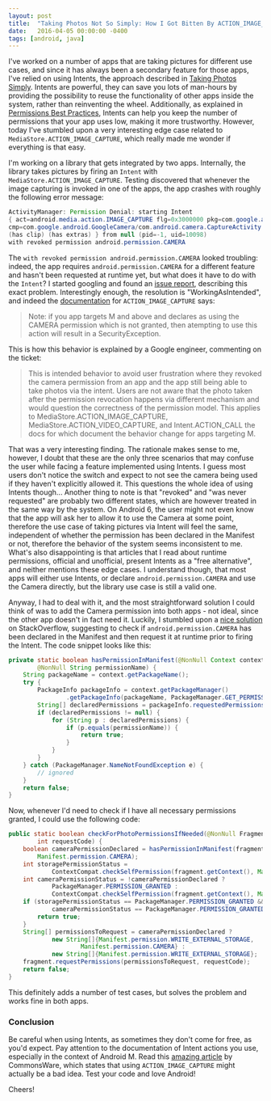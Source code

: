 ```yaml
---
layout: post
title:  "Taking Photos Not So Simply: How I Got Bitten By ACTION_IMAGE_CAPTURE"
date:   2016-04-05 00:00:00 -0400
tags: [android, java]
---
```

I've worked on a number of apps that are taking pictures for different use cases, and since it has 
always been a secondary feature for those apps, I've relied on using Intents, the approach described 
in [Taking Photos Simply][taking-photos-simply]. Intents are powerful, they can save you lots of 
man-hours by providing the possibility to reuse the functionality of other apps inside the system, 
rather than reinventing the wheel. Additionally, as explained in 
[Permissions Best Practices][permissions], Intents can help you keep the number of permissions that 
your app uses low, making it more trustworthy. However, today I've stumbled upon a very interesting 
edge case related to `MediaStore.ACTION_IMAGE_CAPTURE`, which really made me wonder if everything is
that easy.

I'm working on a library that gets integrated by two apps. Internally, the library takes pictures by
firing an `Intent` with `MediaStore.ACTION_IMAGE_CAPTURE`. Testing discovered that whenever the 
image capturing is invoked in one of the apps, the app crashes with roughly the following error 
message:

```java
ActivityManager: Permission Denial: starting Intent
{ act=android.media.action.IMAGE_CAPTURE flg=0x3000000 pkg=com.google.android.GoogleCamera
cmp=com.google.android.GoogleCamera/com.android.camera.CaptureActivity
(has clip) (has extras) } from null (pid=-1, uid=10098)
with revoked permission android.permission.CAMERA
```

The `with revoked permission android.permission.CAMERA` looked troubling: indeed, the app requires 
`android.permission.CAMERA` for a different feature and hasn't been requested at runtime yet, but 
what does it have to do with the `Intent`? I started googling and found an [issue report][issue], 
describing this exact problem. Interestingly enough, the resolution is "WorkingAsIntended", and 
indeed the [documentation][action-image-capture] for `ACTION_IMAGE_CAPTURE` says:

> Note: if you app targets M and above and declares as using the CAMERA permission which is not 
> granted, then atempting to use this action will result in a SecurityException.

This is how this behavior is explained by a Google engineer, commenting on the ticket:

> This is intended behavior to avoid user frustration where they revoked the camera permission from 
> an app and the app still being able to take photos via the intent. Users are not aware that the 
> photo taken after the permission revocation happens via different mechanism and would question the
> correctness of the permission model. This applies to MediaStore.ACTION_IMAGE_CAPTURE, 
> MediaStore.ACTION_VIDEO_CAPTURE, and Intent.ACTION_CALL the docs for which document the behavior 
> change for apps targeting M.

That was a very interesting finding. The rationale makes sense to me, however, I doubt that these 
are the only three scenarios that may confuse the user while facing a feature implemented using 
Intents. I guess most users don't notice the switch and expect to not see the camera being used if 
they haven't explicitly allowed it. This questions the whole idea of using Intents though... Another
thing to note is that "revoked" and "was never requested" are probably two different states, which 
are however treated in the same way by the system. On Android 6, the user might not even know that 
the app will ask her to allow it to use the Camera at some point, therefore the use case of taking 
pictures via Intent will feel the same, independent of whether the permission has been declared in 
the Manifest or not, therefore the behavior of the system seems inconsistent to me. What's also 
disappointing is that articles that I read about runtime permissions, official and unofficial, 
present Intents as a "free alternative", and neither mentions these edge cases. I understand though,
that most apps will either use Intents, or declare `android.permission.CAMERA` and use the Camera 
directly, but the library use case is still a valid one.

Anyway, I had to deal with it, and the most straightforward solution I could think of was to add the
Camera permission into both apps - not ideal, since the other app doesn't in fact need it. Luckily, 
I stumbled upon a [nice solution][stackoverflow] on StackOverflow, suggesting to check if 
`android.permission.CAMERA` has been declared in the Manifest and then request it at runtime prior 
to firing the Intent. The code snippet looks like this:

```java
private static boolean hasPermissionInManifest(@NonNull Context context,
        @NonNull String permissionName) {
    String packageName = context.getPackageName();
    try {
        PackageInfo packageInfo = context.getPackageManager()
                .getPackageInfo(packageName, PackageManager.GET_PERMISSIONS);
        String[] declaredPermissions = packageInfo.requestedPermissions;
        if (declaredPermissions != null) {
            for (String p : declaredPermissions) {
                if (p.equals(permissionName)) {
                    return true;
                }
            }
        }
    } catch (PackageManager.NameNotFoundException e) {
        // ignored
    }
    return false;
}
```

Now, whenever I'd need to check if I have all necessary permissions granted, I could use the 
following code:

```java
public static boolean checkForPhotoPermissionsIfNeeded(@NonNull Fragment fragment,
        int requestCode) {
    boolean cameraPermissionDeclared = hasPermissionInManifest(fragment.getContext(),
        Manifest.permission.CAMERA);
    int storagePermissionStatus =
            ContextCompat.checkSelfPermission(fragment.getContext(), Manifest.permission.WRITE_EXTERNAL_STORAGE);
    int cameraPermissionStatus = !cameraPermissionDeclared ?
            PackageManager.PERMISSION_GRANTED :
            ContextCompat.checkSelfPermission(fragment.getContext(), Manifest.permission.CAMERA);
    if (storagePermissionStatus == PackageManager.PERMISSION_GRANTED &&
            cameraPermissionStatus == PackageManager.PERMISSION_GRANTED) {
        return true;
    }
    String[] permissionsToRequest = cameraPermissionDeclared ?
            new String[]{Manifest.permission.WRITE_EXTERNAL_STORAGE,
                    Manifest.permission.CAMERA} :
            new String[]{Manifest.permission.WRITE_EXTERNAL_STORAGE};
    fragment.requestPermissions(permissionsToRequest, requestCode);
    return false;
}
```

This definitely adds a number of test cases, but solves the problem and works fine in both apps.

### Conclusion

Be careful when using Intents, as sometimes they don't come for free, as you'd expect. Pay attention
to the documentation of Intent actions you use, especially in the context of Android M. Read this 
[amazing article][commonsware] by CommonsWare, which states that using `ACTION_IMAGE_CAPTURE` might 
actually be a bad idea. Test your code and love Android!

Cheers!

[taking-photos-simply]: https://developer.android.com/training/camera/photobasics.html
[permissions]: https://developer.android.com/training/permissions/best-practices.html#perms-vs-intents
[issue]: https://code.google.com/p/android/issues/detail?id=188073
[action-image-capture]: https://developer.android.com/reference/android/provider/MediaStore.html#ACTION_IMAGE_CAPTURE
[stackoverflow]: https://stackoverflow.com/questions/32789027/android-m-camera-intent-permission-bug
[commonsware]: https://commonsware.com/blog/2015/06/08/action-image-capture-fallacy.html
